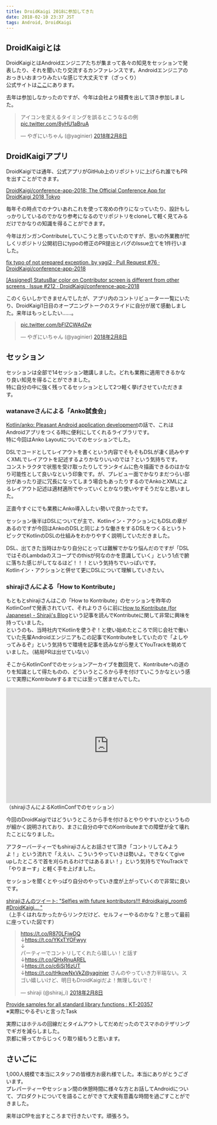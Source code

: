 ```yaml
---
title: DroidKaigi 2018に参加してきた
date: 2018-02-10 23:37 JST
tags: Android, DroidKaigi
---
```


## DroidKaigiとは
DroidKaigiとはAndroidエンジニアたちが集まって各々の知見をセッションで発表したり、それを聞いたり交流するカンファレンスです。Androidエンジニアのおっきいおまつりみたいな感じで大丈夫です（ざっくり）  
公式サイトは[ここ](https://droidkaigi.jp/2018/)にあります。 
  
去年は参加しなかったのですが、今年は会社より経費を出して頂き参加しました。  
  
<blockquote class="twitter-tweet" data-lang="ja"><p lang="ja" dir="ltr">アイコンを変えるタイミングを誤るとこうなるの例 <a href="https://t.co/8yHU1aBruA">pic.twitter.com/8yHU1aBruA</a></p>&mdash; やぎにいちゃん (@yaginier) <a href="https://twitter.com/yaginier/status/961399373887291392?ref_src=twsrc%5Etfw">2018年2月8日</a></blockquote>
<script async src="https://platform.twitter.com/widgets.js" charset="utf-8"></script>
  
## DroidKaigiアプリ  
DroidKaigiでは通年、公式アプリがGitHub上のリポジトリに上げられ誰でもPRを出すことができます。  

[DroidKaigi/conference-app-2018: The Official Conference App for DroidKaigi 2018 Tokyo](https://github.com/DroidKaigi/conference-app-2018)  
  
毎年その時点でのナウいあれこれを使って攻めの作りになっていたり、設計もしっかりしているのでかなり参考になるのでリポジトリをcloneして軽く見てみるだけでかなりの知識を得ることができます。  
  
今年はガンガンContributeしていこうと思っていたのですが、思いの外業務が忙しくリポジトリ公開初日にtypoの修正のPR提出とバグのIssue立てを1件行いました。  
  
[fix typo of not prepared exception. by yagi2 · Pull Request #76 · DroidKaigi/conference-app-2018](https://github.com/DroidKaigi/conference-app-2018/pull/76)  
  
[[Assigned] StatusBar color on Contributor screen is different from other screens · Issue #212 · DroidKaigi/conference-app-2018](https://github.com/DroidKaigi/conference-app-2018/issues/212)  
  
このくらいしかできませんでしたが、アプリ内のコントリビューター一覧にいたり、DroidKaigi1日目のオープニングトークのスライドに自分が居て感動しました。来年はもっとしたい……。  
  
<blockquote class="twitter-tweet" data-lang="ja"><p lang="und" dir="ltr"><a href="https://t.co/bFIZCWAdZw">pic.twitter.com/bFIZCWAdZw</a></p>&mdash; やぎにいちゃん (@yaginier) <a href="https://twitter.com/yaginier/status/961437810933710848?ref_src=twsrc%5Etfw">2018年2月8日</a></blockquote>
<script async src="https://platform.twitter.com/widgets.js" charset="utf-8"></script>
  
## セッション  
セッションは全部で14セッション聴講しました。どれも業務に適用できるかなり良い知見を得ることができました。  
特に自分の中に強く残ってるセッションとして2つ軽く挙げさせていただきます。  
  
### watanaveさんによる「Anko試食会」  
[Kotlin/anko: Pleasant Android application development](https://github.com/Kotlin/anko)の話で、これはAndroidアプリをつくる時に便利にしてくれるライブラリです。  
特に今回はAnko Layoutについてのセッションでした。  
  
DSLでコードとしてレイアウトを書くという内容でそもそもDSLが凄く読みやすくXMLでレイアウトを記述するよりかなりいいのでは？という気持ちです。  
コンストラクタで状態を受け取ったりしてランタイムに色々描画できるのはかなり可能性として良いなという印象です。が、プレビュー面でかなりまだつらい部分があったり逆に冗長になってしまう場合もあったりするのでAnkoとXMLによるレイアウト記述は適材適所でやっていくとかなり使いやすそうだなと思いました。  
  
正直今すぐにでも業務にAnko導入したい勢いで良かったです。  
  
セッション後半はDSLについてが主で、Kotlinイン・アクションにもDSLの章があるのですが今回はAnkoのDSLと同じような働きをするDSLをつくるというトピックでKotlinのDSLの仕組みをわかりやすく説明していただきました。  
  
DSL、出てきた当時はかなり自分にとっては難解でかなり悩んだのですが「DSLではそのLambdaのスコープでのthisが何なのかを意識していく」という1点で腑に落ちた感じがしてなるほど！！！という気持ちでいっぱいです。  
Kotlinイン・アクションと併せて更にDSLについて理解していきたい。  
  
### shiraji‏さんによる「How to Kontribute」  
もともとshirajiさんはこの「How to Kontribute」のセッションを昨年のKotlinConfで発表されていて、それよりさらに前に[How to Kontribute (for Japanese) - Shiraji's Blog](http://shiraji.github.io/blog/2016/07/14/how-to-kontribute/)という記事を読んでKontributeに関して非常に興味を持っていました。  
というのも、当時社内でKotlinを使うぞ！と使い始めたところで同じ会社で働いていた先輩Androidエンジニアもこの記事でKontributeをしていたので「よしやってみるぞ」という気持ちで環境を記事を読みながら整えてYouTrackを眺めていました。（結局PRは出せていない）  
  
そこからKotlinConfでのセッションアーカイブを数回見て、Kontributeへの道のりを知識として得たものの、どういうところから手を付けていこうかなという感じで実際にKontributeするまでには至って居ませんでした。  
<iframe width="560" height="315" src="https://www.youtube.com/embed/-y2vW94mBDE" frameborder="0" allow="autoplay; encrypted-media" allowfullscreen></iframe>  
（shirajiさんによるKotlinConfでのセッション）  
  
今回のDroidKaigiではどういうところから手を付けるとやりやすいかというものが細かく説明されており、まさに自分の中でのKontributeまでの障壁が全て壊れたことになりました。  
  
アフターバーティーでもshirajiさんとお話させて頂き「コントリしてみようよ！」という流れで「ええい、こういうやっていきは勢いよ。できなくてgive upしたところで首を刈られるわけではあるまい！」という気持ちでYouTrackで「やりまーす」と軽く手を上げました。  
  
セッションを聞くとやっぱり自分のやっていき度が上がっていくので非常に良いです。  
  
[shirajiさんのツイート: "Selfies with future kontributors!!! #droidkaigi_room6 #DroidKaigi… "](https://twitter.com/shiraj_i/status/961463046848704512/photo/1?ref_src=twsrc%5Etfw&ref_url=https%3A%2F%2Ftwitter.com%2Fshiraj_i)  
（上手くはれなかったからリンクだけど、セルフィーやるのかな？と思って最前に座っていた図です）  
  
<blockquote class="twitter-tweet" data-lang="ja"><p lang="ja" dir="ltr"><a href="https://t.co/R870LFiwDQ">https://t.co/R870LFiwDQ</a><br>↓<a href="https://t.co/YKxTYOFwyy">https://t.co/YKxTYOFwyy</a><br>↓<br>パーティーでコントリしてくれたら嬉しい！と話す<br>↓<a href="https://t.co/QHxRnuAREL">https://t.co/QHxRnuAREL</a><br>↓<a href="https://t.co/c6iSj16zUT">https://t.co/c6iSj16zUT</a><br>↓<a href="https://t.co/tHkowNxVkZ">https://t.co/tHkowNxVkZ</a><a href="https://twitter.com/yaginier?ref_src=twsrc%5Etfw">@yaginier</a> さんのやっていき力半端ない。スゴい嬉しいけど、明日もDroidKaigiだよ！無理しないで！</p>&mdash; shiraji (@shiraj_i) <a href="https://twitter.com/shiraj_i/status/961637702847275008?ref_src=twsrc%5Etfw">2018年2月8日</a></blockquote>
<script async src="https://platform.twitter.com/widgets.js" charset="utf-8"></script>
  
[Provide samples for all standard library functions : KT-20357](https://youtrack.jetbrains.com/issue/KT-20357#comment=27-2701625)  
※実際にやるぞいと言ったTask  
  
実際にはホテルの回線だとタイムアウトしてだめだったのでスマホのテザリングでギガを減らしました。  
京都に帰ってからじっくり取り組もうと思います。  
  
## さいごに
1,000人規模で本当にスタッフの皆様方お疲れ様でした。本当にありがとうございます。  
プレパーティーやセッション間の休憩時間に様々な方とお話してAndroidについて、プロダクトについてを語ることができて大変有意義な時間を過ごすことができました。  
  
来年はCfPを出すところまで行きたいです。頑張ろう。  
  

